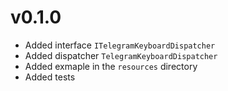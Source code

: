 # v0.1.0

- Added interface `ITelegramKeyboardDispatcher`
- Added dispatcher `TelegramKeyboardDispatcher`
- Added exmaple in the `resources` directory
- Added tests